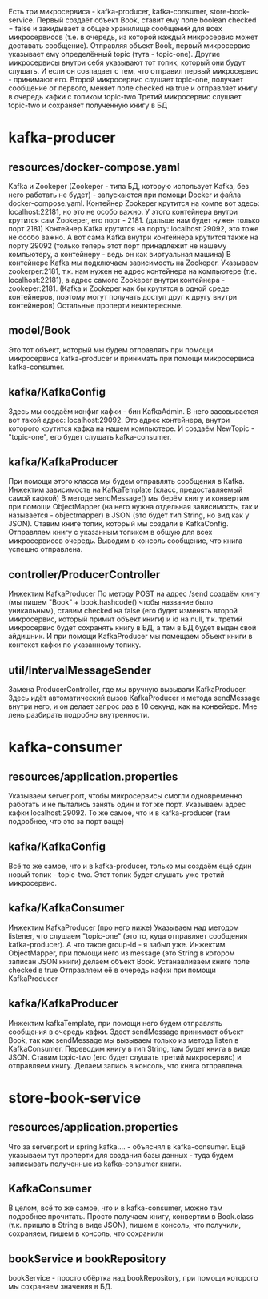 Есть три микросервиса - kafka-producer, kafka-consumer, store-book-service.
Первый создаёт объект Book, ставит ему поле boolean checked = false и закидывает в общее хранилище сообщений для всех микросервисов (т.е. в очередь, из которой каждый микросервис может доставать сообщение). 
Отправляя объект Book, первый микросервис указывает ему определённый topic (тута - topic-one). Другие микросервисы внутри себя указывают тот топик, который они будут слушать. И если он совпадает с тем, что отправил первый микросервис - принимают его. 
Второй микросервис слушает topic-one, получает сообщение от первого, меняет поле checked на true и отправляет книгу в очередь кафки с топиком topic-two
Третий микросервис слушает topic-two и сохраняет полученную книгу в БД

# kafka-producer

## resources/docker-compose.yaml 
Kafka и Zookeper (Zookeper - типа БД, которую использует Kafka, без него работать не будет) - запускаются при помощи Docker и файла docker-compose.yaml. 
Контейнер Zookeper крутится на компе вот здесь: localhost:22181, но это не особо важно. У этого контейнера внутри крутится сам Zookeper, его порт - 2181. (дальше нам будет нужен только порт 2181)
Контейнер Kafka крутится на порту: localhost:29092, это тоже не особо важно. А вот сама Kafka внутри контейнера крутится также на порту 29092 (только теперь этот порт принадлежит не нашему компьютеру, а контейнеру - ведь он как виртуальная машина)
В контейнере Kafka мы подключаем зависимость на Zookeper. Указываем zookerper:2181, т.к. нам нужен не адрес контейнера на компьютере (т.е. localhost:22181), а адрес самого Zookeper внутри контейнера - zookeper:2181. (Kafka и Zookeper как бы крутятся в одной среде контейнеров, поэтому могут получать доступ друг к другу внутри контейнеров)
Остальные проперти неинтересные.

## model/Book
Это тот объект, который мы будем отправлять при помощи микросервиса kafka-producer и принимать при помощи микросервиса kafka-consumer. 

## kafka/KafkaConfig
Здесь мы создаём конфиг кафки - бин KafkaAdmin. В него засовывается вот такой адрес: localhost:29092. Это адрес контейнера, внутри которого крутится кафка на нашем компьютере.
И создаём NewTopic - "topic-one", его будет слушать kafka-consumer. 

## kafka/KafkaProducer
При помощи этого класса мы будем отправлять сообщения в Kafka. 
Инжектим зависимость на KafkaTemplate (класс, предоставляемый самой кафкой)
В методе sendMessage() мы берём книгу и конвертим при помощи ObjectMapper (на него нужна отдельная зависимость, так и называется - objectmapper) в JSON (это будет тип String, но вид как у JSON). Ставим книге топик, который мы создали в KafkaConfig. Отправляем книгу с указанным топиком в общую для всех микросервисов очередь. Выводим в консоль сообщение, что книга успешно отправлена. 

## controller/ProducerController
Инжектим KafkaProducer
По методу POST на адрес /send создаём книгу (мы пишем "Book" + book.hashcode() чтобы название было уникальным), ставим checked на false (его будет изменять второй микросервис, который примит объект книги) и id на null, т.к. третий микросервис будет сохранять книгу в БД, а там в БД будет выдан свой айдишник. 
И при помощи KafkaProducer мы помещаем объект книги в контекст кафки по указанному топику. 


## util/IntervalMessageSender
Замена ProducerController, где мы вручную вызывали KafkaProducer. Здесь идёт автоматический вызов KafkaProducer и метода sendMessage внутри него, и он делает запрос раз в 10 секунд, как на конвейере. Мне лень разбирать подробно внутренности. 


 
# kafka-consumer

## resources/application.properties
Указываем server.port, чтобы микросервисы смогли одновременно работать и не пытались занять один и тот же порт. 
Указываем адрес кафки localhost:29092. То же самое, что и в kafka-producer (там подробнее, что это за порт ваще)

## kafka/KafkaConfig
Всё то же самое, что и в kafka-producer, только мы создаём ещё один новый топик - topic-two. Этот топик будет слушать уже третий микросервис. 

## kafka/KafkaConsumer
Инжектим KafkaProducer (про него ниже)
Указываем над методом listener, что слушаем "topic-one" (это то, куда отправляет сообщения kafka-producer). А что такое group-id - я забыл уже. 
Инжектим ObjectMapper, при помощи него из message (это String в котором записан JSON книги) делаем объект Book. 
Устанавливаем книге поле checked в true
Отправляем её в очередь кафки при помощи KafkaProducer


## kafka/KafkaProducer
Инжектим kafkaTemplate, при помощи него будем отправлять сообщения в очередь кафки. 
Здест sendMessage принимает объект Book, так как sendMessage мы вызываем только из метода listen в KafkaConsumer. 
Переводим книгу в тип String, там будет книга в виде JSON. 
Ставим topic-two (его будет слушать третий микросервис) и отправляем книгу. 
Делаем запись в консоль, что книга отправлена. 



# store-book-service

## resources/application.properties
Что за server.port и spring.kafka.... - объяснял в kafka-consumer. 
Ещё указываем тут проперти для создания базы данных - туда будем записывать полученные из kafka-consumer книги. 

## KafkaConsumer
В целом, всё то же самое, что и в kafka-consumer, можно там подробнее прочитать. 
Просто получаем книгу, конвертим в Book.class (т.к. пришло в String в виде JSON), пишем в консоль, что получили, сохраняем, пишем в консоль, что сохранили


## bookService и bookRepository
bookService - просто обёртка над bookRepository, при помощи которого мы сохраняем значения в БД. 

